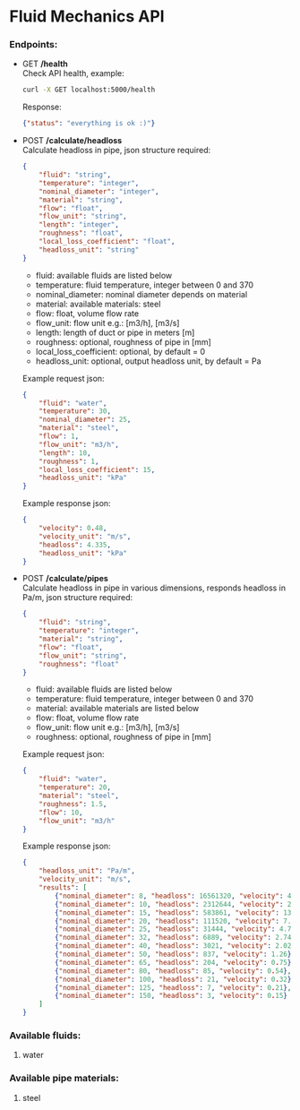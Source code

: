 # Fluid Mechanics API

### Endpoints:
* GET **/health** <br>
     Check API health, example:
     ```bash
     curl -X GET localhost:5000/health
     ```

     Response:
     ```json
     {"status": "everything is ok :)"}
     ```

* POST **/calculate/headloss** <br>
    Calculate headloss in pipe, json structure required:

    ```json
    {
        "fluid": "string",
        "temperature": "integer",
        "nominal_diameter": "integer",
        "material": "string",
        "flow": "float",
        "flow_unit": "string",
        "length": "integer",
        "roughness": "float",
        "local_loss_coefficient": "float",
        "headloss_unit": "string"
    }
    ```
    * fluid: available fluids are listed below
    * temperature: fluid temperature, integer between 0 and 370
    * nominal_diameter: nominal diameter depends on material
    * material: available materials: steel
    * flow: float, volume flow rate
    * flow_unit: flow unit e.g.: [m3/h], [m3/s]
    * length: length of duct or pipe in meters [m]
    * roughness: optional, roughness of pipe in [mm]
    * local_loss_coefficient: optional, by default = 0
    * headloss_unit: optional, output headloss unit, by default = Pa

    Example request json:
    ```json
    {
        "fluid": "water",
        "temperature": 30,
        "nominal_diameter": 25,
        "material": "steel",
        "flow": 1,
        "flow_unit": "m3/h",
        "length": 10,
        "roughness": 1,
        "local_loss_coefficient": 15,
        "headloss_unit": "kPa"
    }
    ```
    Example response json:
    ```json
    {
        "velocity": 0.48,
        "velocity_unit": "m/s",
        "headloss": 4.335,
        "headloss_unit": "kPa"
    }
    ```

* POST **/calculate/pipes** <br>
    Calculate headloss in pipe in various dimensions, responds headloss in Pa/m, json structure required:

    ```json
    {
        "fluid": "string",
        "temperature": "integer",
        "material": "string",
        "flow": "float",
        "flow_unit": "string",
        "roughness": "float"
    }
    ```
    * fluid: available fluids are listed below
    * temperature: fluid temperature, integer between 0 and 370
    * material: available materials are listed below
    * flow: float, volume flow rate
    * flow_unit: flow unit e.g.: [m3/h], [m3/s]
    * roughness: optional, roughness of pipe in [mm]

    Example request json:
    ```json
    {
        "fluid": "water",
        "temperature": 20,
        "material": "steel",
        "roughness": 1.5,
        "flow": 10,
        "flow_unit": "m3/h"
    }
    ```
    Example response json:
    ```json
    {
        "headloss_unit": "Pa/m",
        "velocity_unit": "m/s",
        "results": [
            {"nominal_diameter": 8, "headloss": 16561320, "velocity": 45.67},
            {"nominal_diameter": 10, "headloss": 2312644, "velocity": 22.64},
            {"nominal_diameter": 15, "headloss": 583861, "velocity": 13.82},
            {"nominal_diameter": 20, "headloss": 111520, "velocity": 7.58},
            {"nominal_diameter": 25, "headloss": 31444, "velocity": 4.78},
            {"nominal_diameter": 32, "headloss": 6889, "velocity": 2.74},
            {"nominal_diameter": 40, "headloss": 3021, "velocity": 2.02},
            {"nominal_diameter": 50, "headloss": 837, "velocity": 1.26},
            {"nominal_diameter": 65, "headloss": 204, "velocity": 0.75},
            {"nominal_diameter": 80, "headloss": 85, "velocity": 0.54},
            {"nominal_diameter": 100, "headloss": 21, "velocity": 0.32},
            {"nominal_diameter": 125, "headloss": 7, "velocity": 0.21},
            {"nominal_diameter": 150, "headloss": 3, "velocity": 0.15}
        ]
    }
    ```

### Available fluids:
1. water

### Available pipe materials:
1. steel
